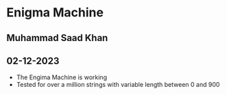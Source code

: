 # Enigma Machine
## Muhammad Saad Khan
## 02-12-2023
* The Engima Machine is working
* Tested for over a million strings with variable length between 0 and 900

